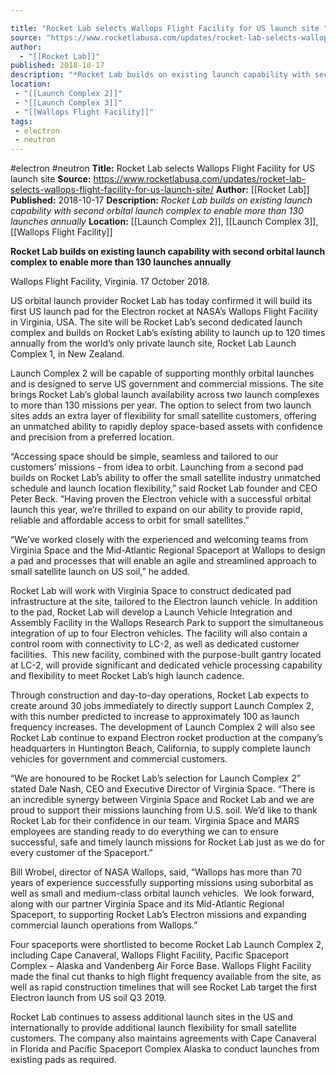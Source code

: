 ```yaml
---

title: "Rocket Lab selects Wallops Flight Facility for US launch site "
source: "https://www.rocketlabusa.com/updates/rocket-lab-selects-wallops-flight-facility-for-us-launch-site/"
author:
  - "[[Rocket Lab]]"
published: 2018-10-17
description: "*Rocket Lab builds on existing launch capability with second orbital launch complex to enable more than 130 launches annually*"
location:
 - "[[Launch Complex 2]]"
 - "[[Launch Complex 3]]"
 - "[[Wallops Flight Facility]]"
tags:
 - electron
 - neutron
---
```


#electron #neutron
**Title:** Rocket Lab selects Wallops Flight Facility for US launch site 
**Source:** https://www.rocketlabusa.com/updates/rocket-lab-selects-wallops-flight-facility-for-us-launch-site/
**Author:** [[Rocket Lab]]
**Published:** 2018-10-17
**Description:** *Rocket Lab builds on existing launch capability with second orbital launch complex to enable more than 130 launches annually*
**Location:** [[Launch Complex 2]], [[Launch Complex 3]], [[Wallops Flight Facility]]

**Rocket Lab builds on existing launch capability with second orbital launch complex to enable more than 130 launches annually**  

Wallops Flight Facility, Virginia. 17 October 2018.

US orbital launch provider Rocket Lab has today confirmed it will build its first US launch pad for the Electron rocket at NASA’s Wallops Flight Facility in Virginia, USA. The site will be Rocket Lab’s second dedicated launch complex and builds on Rocket Lab’s existing ability to launch up to 120 times annually from the world’s only private launch site, Rocket Lab Launch Complex 1, in New Zealand.

Launch Complex 2 will be capable of supporting monthly orbital launches and is designed to serve US government and commercial missions. The site brings Rocket Lab’s global launch availability across two launch complexes to more than 130 missions per year. The option to select from two launch sites adds an extra layer of flexibility for small satellite customers, offering an unmatched ability to rapidly deploy space-based assets with confidence and precision from a preferred location.

“Accessing space should be simple, seamless and tailored to our customers’ missions - from idea to orbit. Launching from a second pad builds on Rocket Lab’s ability to offer the small satellite industry unmatched schedule and launch location flexibility,” said Rocket Lab founder and CEO Peter Beck. “Having proven the Electron vehicle with a successful orbital launch this year, we’re thrilled to expand on our ability to provide rapid, reliable and affordable access to orbit for small satellites.”

“We’ve worked closely with the experienced and welcoming teams from Virginia Space and the Mid-Atlantic Regional Spaceport at Wallops to design a pad and processes that will enable an agile and streamlined approach to small satellite launch on US soil,” he added.  

Rocket Lab will work with Virginia Space to construct dedicated pad infrastructure at the site, tailored to the Electron launch vehicle. In addition to the pad, Rocket Lab will develop a Launch Vehicle Integration and Assembly Facility in the Wallops Research Park to support the simultaneous integration of up to four Electron vehicles. The facility will also contain a control room with connectivity to LC-2, as well as dedicated customer facilities.  This new facility, combined with the purpose-built gantry located at LC-2, will provide significant and dedicated vehicle processing capability and flexibility to meet Rocket Lab’s high launch cadence.

Through construction and day-to-day operations, Rocket Lab expects to create around 30 jobs immediately to directly support Launch Complex 2, with this number predicted to increase to approximately 100 as launch frequency increases. The development of Launch Complex 2 will also see Rocket Lab continue to expand Electron rocket production at the company’s headquarters in Huntington Beach, California, to supply complete launch vehicles for government and commercial customers. 

“We are honoured to be Rocket Lab’s selection for Launch Complex 2” stated Dale Nash, CEO and Executive Director of Virginia Space. “There is an incredible synergy between Virginia Space and Rocket Lab and we are proud to support their missions launching from U.S. soil. We’d like to thank Rocket Lab for their confidence in our team. Virginia Space and MARS employees are standing ready to do everything we can to ensure successful, safe and timely launch missions for Rocket Lab just as we do for every customer of the Spaceport.”

Bill Wrobel, director of NASA Wallops, said, “Wallops has more than 70 years of experience successfully supporting missions using suborbital as well as small and medium-class orbital launch vehicles.  We look forward, along with our partner Virginia Space and its Mid-Atlantic Regional Spaceport, to supporting Rocket Lab’s Electron missions and expanding commercial launch operations from Wallops.”

Four spaceports were shortlisted to become Rocket Lab Launch Complex 2, including Cape Canaveral, Wallops Flight Facility, Pacific Spaceport Complex – Alaska and Vandenberg Air Force Base. Wallops Flight Facility made the final cut thanks to high flight frequency available from the site, as well as rapid construction timelines that will see Rocket Lab target the first Electron launch from US soil Q3 2019.

Rocket Lab continues to assess additional launch sites in the US and internationally to provide additional launch flexibility for small satellite customers. The company also maintains agreements with Cape Canaveral in Florida and Pacific Spaceport Complex Alaska to conduct launches from existing pads as required.